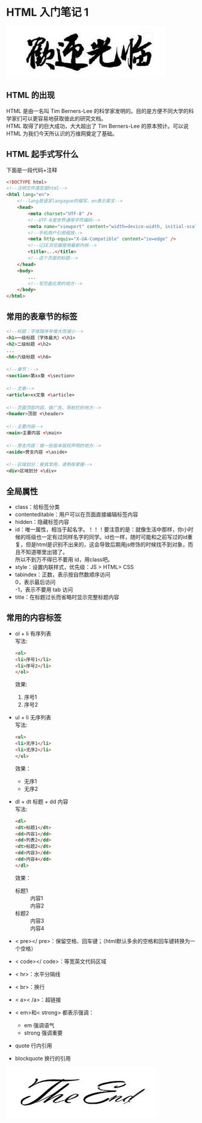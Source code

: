 # HTML 入门笔记 1

![hello](hello.png)

## HTML 的出现

HTML 是由一名叫 Tim Berners-Lee 的科学家发明的。目的是方便不同大学的科学家们可以更容易地获取彼此的研究文档。<br>HTML 取得了的巨大成功，大大超出了 Tim Berners-Lee 的原本预计。可以说 HTML 为我们今天所认识的万维网奠定了基础。

## HTML 起手式写什么

下面是一段代码+注释
```html
<!DOCTYPE html>
<!--注明文件类型是html-->
<html lang="en">
	<!--lang是语言langague的缩写，en表示英文-->
	<head>
		<meta charset="UTF-8" />
		<!--UTF-8是世界通用字符编码-->
		<meta name="viewport" content="width=device-width, initial-scale=1.0" />
		<!--手机用户引用缩放-->
		<meta http-equiv="X-UA-Compatible" content="ie=edge" />
		<!--让IE浏览器使用最新内核-->
		<title>...</title>
		<!--这个页面的标题-->
	</head>
	<body>
		...
		<!--写页面北荣的地方-->
	</body>
</html>
```

## 常用的表章节的标签

```html
<!--标题：字体随序号增大而减小-->
<h1>一级标题（字体最大）<\h1>
<h2>二级标题 <\h2> 
...
<h6>六级标题 <\h6>
			
<!--章节：-->
<section>第xx章 <\section>

<!--文章-->
<article>xx文章 <\article>

<!--页面顶部内容，做广告、导航栏的地方-->
<header>顶部 <\header>

<!--主要内容-->
<main>主要内容 <\main>

<!--旁支内容：做一些版本版权声明的地方-->
<aside>旁支内容 <\aside>

<!--区域划分：极其常用，请熟练掌握-->
<div>区域划分 <\div>
```

## 全局属性
* class：给标签分类
* contenteditable：用户可以在页面直接编辑标签内容
* hidden：隐藏标签内容
* id：唯一属性，相当于起名字。！！！要注意的是：就像生活中那样，你小时候的班级也一定有过同样名字的同学。id也一样，随时可能和之前写过的id重复，但是html是识别不出来的，这会导致后期用js修饰的时候找不到对象，而且不知道哪里出错了。<br>所以不到万不得已不要用 id，用class吧。
* style：设置内联样式，优先级：JS > HTML> CSS
* tabindex：正数，表示按自然数顺序访问<br>0，表示最后访问<br>-1，表示不要用 tab 访问
* title：在标题过长而省略时显示完整标题内容

## 常用的内容标签

* ol + li 有序列表<br>
    写法:
    ```html
    <ol>
	<li>序号1</li>
	<li>序号2</li>
    </ol>
    ```
	效果:
	<ol>
	<li>序号1</li>
	<li>序号2</li>
    </ol>

* ul + li 无序列表<br>
    写法:
    ```html
    <ul>
	<li>无序1</li>
	<li>无序2</li>
	</ul>
	```
	效果：
	<ul>
	<li>无序1</li>
	<li>无序2</li>
	</ul>

* dl + dt 标题 + dd 内容<br>
    写法:
    ```html
    <dl>
	<dt>标题1</dt>
    <dd>内容1</dd>
	<dd>列表2</dd>
	<dt>标题2</dt>
    <dd>内容3</dd>
	<dd>内容4</dd>
    </dl>
    ```
    效果：
	<dl>
	<dt>标题1</dt>
    <dd>内容1</dd>
	<dd>内容2</dd>
	<dt>标题2</dt>
    <dd>内容3</dd>
	<dd>内容4</dd>
    </dl>

* < pre></ pre>：保留空格、回车键；（html默认多余的空格和回车键转换为一个空格）

* < code></ code>：等宽英文代码区域

* < hr>：水平分隔线

* < br>：换行

* < a>< /a>：超链接

* < em>和< strong> 都表示强调：
    * em 强调语气
    * strong 强调重要

* quote 行内引用

* blockquote 换行的引用

![end](end.png)